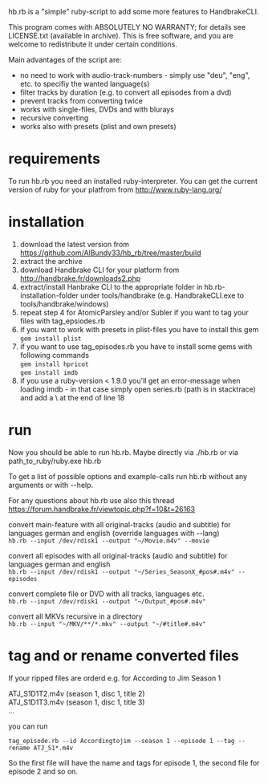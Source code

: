 hb.rb is a "simple" ruby-script to add some more features to HandbrakeCLI.

This program comes with ABSOLUTELY NO WARRANTY; for details see LICENSE.txt (available in archive).
This is free software, and you are welcome to redistribute it under certain conditions.

Main advantages of the script are:
- no need to work with audio-track-numbers - simply use "deu", "eng", etc. to specifiy the wanted language(s)
- filter tracks by duration (e.g. to convert all episodes from a dvd)
- prevent tracks from converting twice
- works with single-files, DVDs and with blurays
- recursive converting
- works also with presets (plist and own presets)


requirements
============
To run hb.rb you need an installed ruby-interpreter.
You can get the current version of ruby for your platfrom from http://www.ruby-lang.org/

installation
============
1. download the latest version from https://github.com/AlBundy33/hb_rb/tree/master/build
2. extract the archive
3. download Handbrake CLI for your platform from http://handbrake.fr/downloads2.php  
4. extract/install Hanbrake CLI to the appropriate folder in hb.rb-installation-folder under tools/handbrake (e.g. HandbrakeCLI.exe to tools/handbrake/windows)
5. repeat step 4 for AtomicParsley and/or Subler if you want to tag your files with tag_epsiodes.rb
6. if you want to work with presets in plist-files you have to install this gem<br>
   ```gem install plist```
7. if you want to use tag_episodes.rb you have to install some gems with following commands<br>
   ```gem install hpricot```<br>
   ```gem install imdb```
8. if you use a ruby-version < 1.9.0 you'll get an error-message when loading imdb - in that case simply open series.rb (path is in stacktrace) and add a \ at the end of line 18
   
run
===
Now you should be able to run hb.rb.
Maybe directly via ./hb.rb or via path_to_ruby/ruby.exe hb.rb

To get a list of possible options and example-calls run hb.rb without any arguments or with --help.

For any questions about hb.rb use also this thread https://forum.handbrake.fr/viewtopic.php?f=10&t=26163

convert main-feature with all original-tracks (audio and subtitle) for languages german and english (override languages with --lang)<br>
```hb.rb --input /dev/rdisk1 --output "~/Movie.m4v" --movie```

convert all episodes with all original-tracks (audio and subtitle) for languages german and english<br>
```hb.rb --input /dev/rdisk1 --output "~/Series_SeasonX_#pos#.m4v" --episodes```

convert complete file or DVD with all tracks, languages etc.<br>
```hb.rb --input /dev/rdisk1 --output "~/Output_#pos#.m4v"```

convert all MKVs recursive in a directory<br>
```hb.rb --input "~/MKV/**/*.mkv" --output "~/#title#.m4v"```

tag and or rename converted files
=================================
If your ripped files are orderd e.g. for According to Jim Season 1

ATJ_S1D1T2.m4v (season 1, disc 1, title 2)<br>
ATJ_S1D1T3.m4v (season 1, disc 1, title 3)<br>
...<br>

you can run

```tag_episode.rb --id Accordingtojim --season 1 --episode 1 --tag --rename ATJ_S1*.m4v```

So the first file will have the name and tags for episode 1, the second file for episode 2 and so on. 

